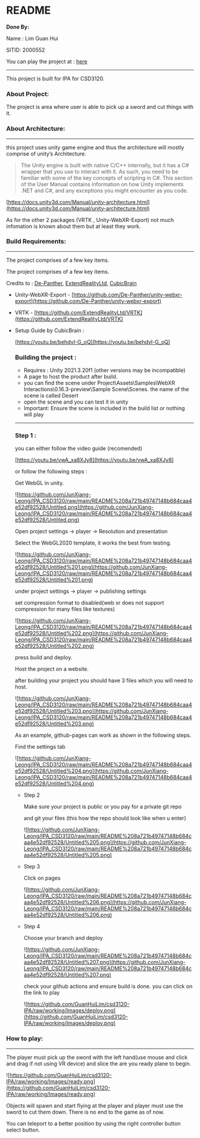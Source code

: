 # README

**Done By:**

Name : Lim Guan Hui

SITID: 2000552

You can play the project at : [here](https://guanhuilim.github.io/csd3120-IPA/)

---

This project is built for IPA for CSD3120.

### About Project:

The project is area where user is able to pick up a sword and cut things with it. 

### About Architecture:

---

this project uses unity game engine and thus the architecture will mostly comprise of unity’s Architecture.

> The Unity engine is built with native C/C++ internally, but it has a C# wrapper that you use to interact with it. As such, you need to be familiar with some of the key concepts of scripting in C#. This section of the User Manual contains information on how Unity implements .NET and C#, and any exceptions you might encounter as you code.
> 

[https://docs.unity3d.com/Manual/unity-architecture.html](https://docs.unity3d.com/Manual/unity-architecture.html)

As for the other 2 packages (VRTK , Unity-WebXR-Export) not much infomation is known about them but at least they work.

### Build Requirements:

---

The project comprises of a few key items.

The project comprises of a few key items.

Credits to : [De-Panther](https://github.com/De-Panther), [ExtendRealityLtd](https://github.com/ExtendRealityLtd), [CubicBrain](https://www.youtube.com/@CubicBrain)

- Unity-WebXR-Export - [https://github.com/De-Panther/unity-webxr-export](https://github.com/De-Panther/unity-webxr-export)
- VRTK - [https://github.com/ExtendRealityLtd/VRTK](https://github.com/ExtendRealityLtd/VRTK)
- Setup Guide by CubicBrain :
    
    [https://youtu.be/behdvI-G_oQ](https://youtu.be/behdvI-G_oQ)
    
    ### Building the project :
    
    - Requires : Unity 2021.3.20f1 (other versions may be incompatible)
    - A page to host the product after build.
    - you can find the scene under Project\Assets\Samples\WebXR Interactions\0.16.3-preview\Sample Scene\Scenes. the name of the scene is called Desert
    - open the scene and you can test it in unity
    - Important: Ensure the scene is included in the build list or nothing will play
    
    ---
    
    ### Step 1 :
    
    you can either follow the video guide (recomended)
    
    [https://youtu.be/vwA_xa8XJy8](https://youtu.be/vwA_xa8XJy8)
    
    or follow the following steps :
    
    Get WebGL in unity.
    
    ![https://github.com/JunXiang-Leong/IPA_CSD3120/raw/main/README%208a721b49747148b684caa4e52df92528/Untitled.png](https://github.com/JunXiang-Leong/IPA_CSD3120/raw/main/README%208a721b49747148b684caa4e52df92528/Untitled.png)
    
    Open project settings → player → Resolution and presentation
    
    Select the WebGL2020 template, it works the best from testing.
    
    ![https://github.com/JunXiang-Leong/IPA_CSD3120/raw/main/README%208a721b49747148b684caa4e52df92528/Untitled%201.png](https://github.com/JunXiang-Leong/IPA_CSD3120/raw/main/README%208a721b49747148b684caa4e52df92528/Untitled%201.png)
    
    under project settings → player → publishing settings
    
    set compression format to disabled(web xr does not support compression for many files like textures)
    
    ![https://github.com/JunXiang-Leong/IPA_CSD3120/raw/main/README%208a721b49747148b684caa4e52df92528/Untitled%202.png](https://github.com/JunXiang-Leong/IPA_CSD3120/raw/main/README%208a721b49747148b684caa4e52df92528/Untitled%202.png)
    
    press build and deploy.
    
    Host the project on a website.
    
    after building your project you should have 3 files which you will need to host.
    
    ![https://github.com/JunXiang-Leong/IPA_CSD3120/raw/main/README%208a721b49747148b684caa4e52df92528/Untitled%203.png](https://github.com/JunXiang-Leong/IPA_CSD3120/raw/main/README%208a721b49747148b684caa4e52df92528/Untitled%203.png)
    
    As an example, github-pages can work as shown in the following steps.
    
    Find the settings tab
    
    ![https://github.com/JunXiang-Leong/IPA_CSD3120/raw/main/README%208a721b49747148b684caa4e52df92528/Untitled%204.png](https://github.com/JunXiang-Leong/IPA_CSD3120/raw/main/README%208a721b49747148b684caa4e52df92528/Untitled%204.png)
    
    - Step 2
        
        Make sure your project is public or you pay for a private git repo
        
        and git your files (this how the repo should look like when u enter)
        
        ![https://github.com/JunXiang-Leong/IPA_CSD3120/raw/main/README%208a721b49747148b684caa4e52df92528/Untitled%205.png](https://github.com/JunXiang-Leong/IPA_CSD3120/raw/main/README%208a721b49747148b684caa4e52df92528/Untitled%205.png)
        
    - Step 3
        
        Click on pages
        
        ![https://github.com/JunXiang-Leong/IPA_CSD3120/raw/main/README%208a721b49747148b684caa4e52df92528/Untitled%206.png](https://github.com/JunXiang-Leong/IPA_CSD3120/raw/main/README%208a721b49747148b684caa4e52df92528/Untitled%206.png)
        
    - Step 4
        
        Choose your branch and deploy
        
        ![https://github.com/JunXiang-Leong/IPA_CSD3120/raw/main/README%208a721b49747148b684caa4e52df92528/Untitled%207.png](https://github.com/JunXiang-Leong/IPA_CSD3120/raw/main/README%208a721b49747148b684caa4e52df92528/Untitled%207.png)
        
        check your github actions and ensure build is done. you can click on the link to play
        
        ![https://github.com/GuanHuiLim/csd3120-IPA/raw/working/Images/deploy.png](https://github.com/GuanHuiLim/csd3120-IPA/raw/working/Images/deploy.png)
        

### How to play:

---

The player must pick up the sword with the left hand(use mouse and click and drag if not using VR device) and slice the are you ready plane to begin. 

![https://github.com/GuanHuiLim/csd3120-IPA/raw/working/Images/ready.png](https://github.com/GuanHuiLim/csd3120-IPA/raw/working/Images/ready.png)

Objects will spawn and start flying at the player and player must use the sword to cut them down. There is no end to the game as of now.

You can teleport to a better position by using the right controller button select button.